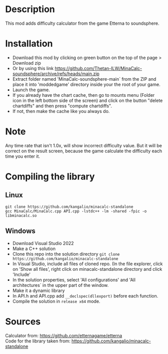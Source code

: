 # Description
This mod adds difficulty calculator from the game Etterna to soundsphere.

# Installation
- Download this mod by clicking on green button on the top of the page > Download zip  
- Or by using this link https://github.com/Thetan-ILW/MinaCalc-soundsphere/archive/refs/heads/main.zip  
- Extract folder named 'MinaCalc-soundsphere-main` from the ZIP and place it into 'moddedgame' directory inside your the root of your game.  
- Launch the game.
- If you already have the chart cache, then go to mounts menu (Folder icon in the left bottom side of the screen) and click on the button "delete chartdiffs" and then press "compute chartdiffs".
- If not, then make the cache like you always do.  

# Note
Any time rate that isn't 1.0x, will show incorrect difficulty value. But it will be correct on the result screen, because the game calculate the difficulty each time you enter it.  

# Compiling the library
## Linux
```git clone https://github.com/kangalio/minacalc-standalone```  
```gcc MinaCalc/MinaCalc.cpp API.cpp -lstdc++ -lm -shared -fpic -o libminacalc.so```
## Windows
- Download Visual Studio 2022
- Make a C++ solution
- Clone this repo into the solution directory ```git clone https://github.com/kangalio/minacalc-standalone```
- In Visual Studio, include all files of cloned repo. (In the file explorer, click on 'Show all files', right click on minacalc-standalone directory and click 'Include'
- In the solution properties, select 'All configurations' and 'All architectures` in the upper part of the window.
- Make it a dynamic library
- In API.h and API.cpp add ```__declspec(dllexport)``` before each function.
- Compile the solution in ```release x64``` mode.

# Sources
Calculator from: https://github.com/etternagame/etterna  
Code for the library taken from: https://github.com/kangalio/minacalc-standalone

